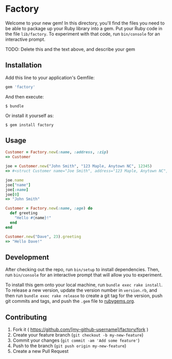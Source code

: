 # Factory

Welcome to your new gem! In this directory, you'll find the files you need to be able to package up your Ruby library into a gem. Put your Ruby code in the file `lib/factory`. To experiment with that code, run `bin/console` for an interactive prompt.

TODO: Delete this and the text above, and describe your gem

## Installation

Add this line to your application's Gemfile:

```ruby
gem 'factory'
```

And then execute:

    $ bundle

Or install it yourself as:

    $ gem install factory

## Usage

```ruby
Customer = Factory.new(:name, :address, :zip)
=> Customer

joe = Customer.new("John Smith", "123 Maple, Anytown NC", 12345)
=> #<struct Customer name="Joe Smith", address="123 Maple, Anytown NC", zip="12345">

joe.name
joe["name"]
joe[:name]
joe[0]
=> "John Smith"

Customer = Factory.new(:name, :age) do
  def greeting
    "Hello #{name}!"
  end
end

Customer.new("Dave", 23).greeting
=> "Hello Dave!"

```

## Development

After checking out the repo, run `bin/setup` to install dependencies. Then, run `bin/console` for an interactive prompt that will allow you to experiment.

To install this gem onto your local machine, run `bundle exec rake install`. To release a new version, update the version number in `version.rb`, and then run `bundle exec rake release` to create a git tag for the version, push git commits and tags, and push the `.gem` file to [rubygems.org](https://rubygems.org).

## Contributing

1. Fork it ( https://github.com/[my-github-username]/factory/fork )
2. Create your feature branch (`git checkout -b my-new-feature`)
3. Commit your changes (`git commit -am 'Add some feature'`)
4. Push to the branch (`git push origin my-new-feature`)
5. Create a new Pull Request
